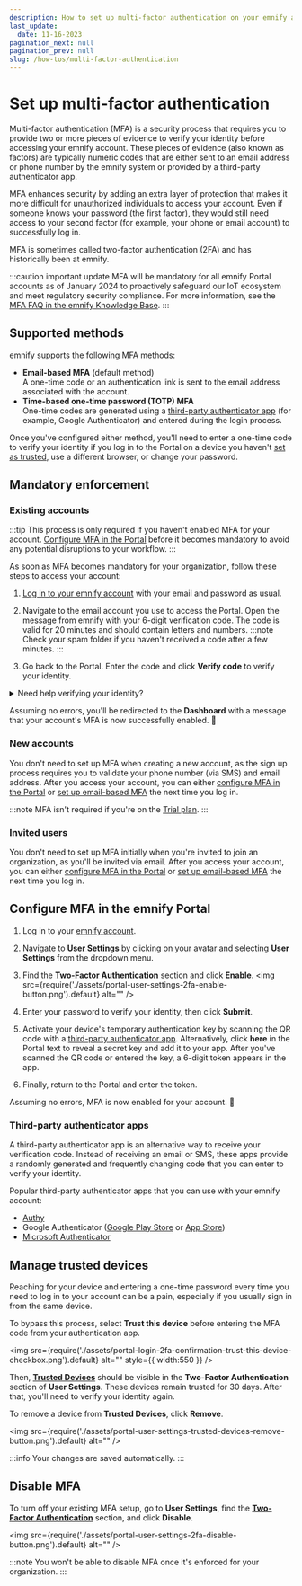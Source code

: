 ```yaml
---
description: How to set up multi-factor authentication on your emnify account
last_update: 
  date: 11-16-2023
pagination_next: null
pagination_prev: null
slug: /how-tos/multi-factor-authentication
---
```


# Set up multi-factor authentication

Multi-factor authentication (MFA) is a security process that requires you to provide two or more pieces of evidence to verify your identity before accessing your emnify account.
These pieces of evidence (also known as factors) are typically numeric codes that are either sent to an email address or phone number by the emnify system or provided by a third-party authenticator app.

MFA enhances security by adding an extra layer of protection that makes it more difficult for unauthorized individuals to access your account.
Even if someone knows your password (the first factor), they would still need access to your second factor (for example, your phone or email account) to successfully log in.

MFA is sometimes called two-factor authentication (2FA) and has historically been at emnify.

:::caution important update
MFA will be mandatory for all emnify Portal accounts as of January 2024 to proactively safeguard our IoT ecosystem and meet regulatory security compliance.
For more information, see the [MFA FAQ in the emnify Knowledge Base](https://support.emnify.com/hc/en-us/articles/11119662291740-MFA-FAQ).
:::

## Supported methods

emnify supports the following MFA methods:

- **Email-based MFA** (default method)  
A one-time code or an authentication link is sent to the email address associated with the account.
- **Time-based one-time password (TOTP) MFA**  
One-time codes are generated using a [third-party authenticator app](#third-party-authenticator-apps) (for example, Google Authenticator) and entered during the login process.

Once you've configured either method, you'll need to enter a one-time code to verify your identity if you log in to the Portal on a device you haven't [set as trusted](#manage-trusted-devices), use a different browser, or change your password.

## Mandatory enforcement

### Existing accounts

:::tip
This process is only required if you haven't enabled MFA for your account.
[Configure MFA in the Portal](#configure-mfa-in-the-emnify-portal) before it becomes mandatory to avoid any potential disruptions to your workflow.
:::

As soon as MFA becomes mandatory for your organization, follow these steps to access your account:

1. [Log in to your emnify account](https://portal.emnify.com/sign) with your email and password as usual.
1. Navigate to the email account you use to access the Portal. 
Open the message from emnify with your 6-digit verification code.
The code is valid for 20 minutes and should contain letters and numbers.
:::note
Check your spam folder if you haven't received a code after a few minutes.
:::

1. Go back to the Portal. Enter the code and click **Verify code** to verify your identity.

<details className="custom-details-troubleshooting">
  <summary>Need help verifying your identity?</summary>
    <p>You may have issues verifying your identity once MFA becomes mandatory for your organization.</p>
    <p>Here are a few common error messages and what to do if you see them:</p>
    <b>This code is invalid. Try again.</b>
    <ul>
      <li>Re-enter your code and click <b>Verify code</b> again.</li>
      <li>Wait at least 20 minutes, and then click <b>Resend</b>. Enter the new verification code once you've received it.</li>
      <li>Still having trouble? Contact the <a href="https://docs.emnify.com/support">emnify support team</a>.</li>
    </ul>
    <b>This code is not valid anymore. Get a new one via email.</b>
    <ul>
      <li>Click <b>Resend</b> and enter the new verification code once you've received it.</li>
      <li>Still having trouble? Contact the <a href="https://docs.emnify.com/support">emnify support team</a>.</li>
    </ul>
    <b>Invalid code, your account will be locked after [number] of incorrect attempts.</b>
    <ul>
      <li>Re-enter your code and click <b>Verify code</b> again.</li>
      <li>Click <b>Resend</b> and enter the new verification code once you've received it.</li>
      <li>Still having trouble? Contact the <a href="https://docs.emnify.com/support">emnify support team</a>.</li>
    </ul>
    <b>You've reached the limit of failed authentication attempts. Please try again in 1 hour.</b>
    <ul>
      <li>Wait at least 60 minutes, and then try to log in again.</li>
      <li>If you've waited and the next attempt is blocked, contact the <a href="https://docs.emnify.com/support">emnify support team</a>.</li>
    </ul>
</details>

Assuming no errors, you'll be redirected to the **Dashboard** with a message that your account's MFA is now successfully enabled. 🎉

### New accounts

You don't need to set up MFA when creating a new account, as the sign up process requires you to validate your phone number (via SMS) and email address.
After you access your account, you can either [configure MFA in the Portal](#configure-mfa-in-the-emnify-portal) or [set up email-based MFA](#existing-accounts) the next time you log in.

:::note
MFA isn't required if you're on the [Trial plan](/quickstart#emnifys-trial).
:::

### Invited users

You don't need to set up MFA initially when you're invited to join an organization, as you'll be invited via email.
After you access your account, you can either [configure MFA in the Portal](#configure-mfa-in-the-emnify-portal) or [set up email-based MFA](#existing-accounts) the next time you log in.

## Configure MFA in the emnify Portal

1. Log in to your [emnify account](https://portal.emnify.com/sign).
1. Navigate to [**User Settings**](https://portal.emnify.com/user-settings) by clicking on your avatar and selecting **User Settings** from the dropdown menu.
1. Find the [**Two-Factor Authentication**](https://portal.emnify.com/user-settings#two-factor-authentication) section and click **Enable**.
<img
  src={require('./assets/portal-user-settings-2fa-enable-button.png').default}
  alt=""
/>

1. Enter your password to verify your identity, then click **Submit**.
1. Activate your device's temporary authentication key by scanning the QR code with a [third-party authenticator app](#third-party-authenticator-apps).
Alternatively, click **here** in the Portal text to reveal a secret key and add it to your app.
After you've scanned the QR code or entered the key, a 6-digit token appears in the app. 
1. Finally, return to the Portal and enter the token.

Assuming no errors, MFA is now enabled for your account. 🎉

### Third-party authenticator apps

A third-party authenticator app is an alternative way to receive your verification code.
Instead of receiving an email or SMS, these apps provide a randomly generated and frequently changing code that you can enter to verify your identity.

Popular third-party authenticator apps that you can use with your emnify account:

- [Authy](https://authy.com/download/)
- Google Authenticator ([Google Play Store](https://play.google.com/store/apps/details?id=com.google.android.apps.authenticator2&pli=1) or [App Store](https://apps.apple.com/us/app/google-authenticator/id388497605))
- [Microsoft Authenticator](https://www.microsoft.com/en/security/mobile-authenticator-app)

## Manage trusted devices

Reaching for your device and entering a one-time password every time you need to log in to your account can be a pain, especially if you usually sign in from the same device.

To bypass this process, select **Trust this device** before entering the MFA code from your authentication app.

<img
  src={require('./assets/portal-login-2fa-confirmation-trust-this-device-checkbox.png').default}
  alt=""
  style={{ width:550 }}
/>

Then, [**Trusted Devices**](https://portal.emnify.com/user-settings#trusted-devices) should be visible in the **Two-Factor Authentication** section of **User Settings**.
These devices remain trusted for 30 days.
After that, you'll need to verify your identity again.

To remove a device from **Trusted Devices**, click **Remove**.

<img
  src={require('./assets/portal-user-settings-trusted-devices-remove-button.png').default}
  alt=""
/>

:::info
Your changes are saved automatically.
:::

## Disable MFA

To turn off your existing MFA setup, go to **User Settings**, find the [**Two-Factor Authentication**](https://portal.emnify.com/user-settings#two-factor-authentication) section, and click **Disable**.

<img
  src={require('./assets/portal-user-settings-2fa-disable-button.png').default}
  alt=""
/>

:::note
You won't be able to disable MFA once it's enforced for your organization.
:::
